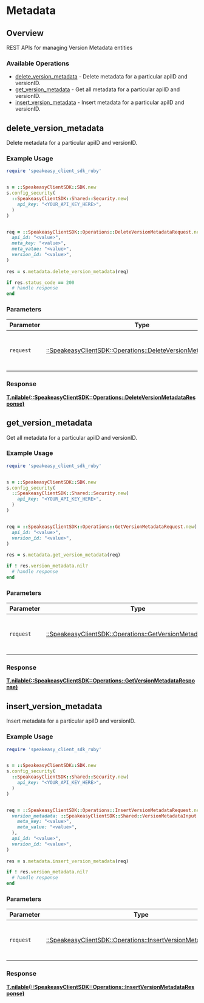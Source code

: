 # Metadata


## Overview

REST APIs for managing Version Metadata entities

### Available Operations

* [delete_version_metadata](#delete_version_metadata) - Delete metadata for a particular apiID and versionID.
* [get_version_metadata](#get_version_metadata) - Get all metadata for a particular apiID and versionID.
* [insert_version_metadata](#insert_version_metadata) - Insert metadata for a particular apiID and versionID.

## delete_version_metadata

Delete metadata for a particular apiID and versionID.

### Example Usage

```ruby
require 'speakeasy_client_sdk_ruby'


s = ::SpeakeasyClientSDK::SDK.new
s.config_security(
  ::SpeakeasyClientSDK::Shared::Security.new(
    api_key: "<YOUR_API_KEY_HERE>",
  )
)


req = ::SpeakeasyClientSDK::Operations::DeleteVersionMetadataRequest.new(
  api_id: "<value>",
  meta_key: "<value>",
  meta_value: "<value>",
  version_id: "<value>",
)
    
res = s.metadata.delete_version_metadata(req)

if res.status_code == 200
  # handle response
end

```



### Parameters

| Parameter                                                                                                                 | Type                                                                                                                      | Required                                                                                                                  | Description                                                                                                               |
| ------------------------------------------------------------------------------------------------------------------------- | ------------------------------------------------------------------------------------------------------------------------- | ------------------------------------------------------------------------------------------------------------------------- | ------------------------------------------------------------------------------------------------------------------------- |
| `request`                                                                                                                 | [::SpeakeasyClientSDK::Operations::DeleteVersionMetadataRequest](../../models/operations/deleteversionmetadatarequest.md) | :heavy_check_mark:                                                                                                        | The request object to use for the request.                                                                                |


### Response

**[T.nilable(::SpeakeasyClientSDK::Operations::DeleteVersionMetadataResponse)](../../models/operations/deleteversionmetadataresponse.md)**


## get_version_metadata

Get all metadata for a particular apiID and versionID.

### Example Usage

```ruby
require 'speakeasy_client_sdk_ruby'


s = ::SpeakeasyClientSDK::SDK.new
s.config_security(
  ::SpeakeasyClientSDK::Shared::Security.new(
    api_key: "<YOUR_API_KEY_HERE>",
  )
)


req = ::SpeakeasyClientSDK::Operations::GetVersionMetadataRequest.new(
  api_id: "<value>",
  version_id: "<value>",
)
    
res = s.metadata.get_version_metadata(req)

if ! res.version_metadata.nil?
  # handle response
end

```



### Parameters

| Parameter                                                                                                           | Type                                                                                                                | Required                                                                                                            | Description                                                                                                         |
| ------------------------------------------------------------------------------------------------------------------- | ------------------------------------------------------------------------------------------------------------------- | ------------------------------------------------------------------------------------------------------------------- | ------------------------------------------------------------------------------------------------------------------- |
| `request`                                                                                                           | [::SpeakeasyClientSDK::Operations::GetVersionMetadataRequest](../../models/operations/getversionmetadatarequest.md) | :heavy_check_mark:                                                                                                  | The request object to use for the request.                                                                          |


### Response

**[T.nilable(::SpeakeasyClientSDK::Operations::GetVersionMetadataResponse)](../../models/operations/getversionmetadataresponse.md)**


## insert_version_metadata

Insert metadata for a particular apiID and versionID.

### Example Usage

```ruby
require 'speakeasy_client_sdk_ruby'


s = ::SpeakeasyClientSDK::SDK.new
s.config_security(
  ::SpeakeasyClientSDK::Shared::Security.new(
    api_key: "<YOUR_API_KEY_HERE>",
  )
)


req = ::SpeakeasyClientSDK::Operations::InsertVersionMetadataRequest.new(
  version_metadata: ::SpeakeasyClientSDK::Shared::VersionMetadataInput.new(
    meta_key: "<value>",
    meta_value: "<value>",
  ),
  api_id: "<value>",
  version_id: "<value>",
)
    
res = s.metadata.insert_version_metadata(req)

if ! res.version_metadata.nil?
  # handle response
end

```



### Parameters

| Parameter                                                                                                                 | Type                                                                                                                      | Required                                                                                                                  | Description                                                                                                               |
| ------------------------------------------------------------------------------------------------------------------------- | ------------------------------------------------------------------------------------------------------------------------- | ------------------------------------------------------------------------------------------------------------------------- | ------------------------------------------------------------------------------------------------------------------------- |
| `request`                                                                                                                 | [::SpeakeasyClientSDK::Operations::InsertVersionMetadataRequest](../../models/operations/insertversionmetadatarequest.md) | :heavy_check_mark:                                                                                                        | The request object to use for the request.                                                                                |


### Response

**[T.nilable(::SpeakeasyClientSDK::Operations::InsertVersionMetadataResponse)](../../models/operations/insertversionmetadataresponse.md)**

